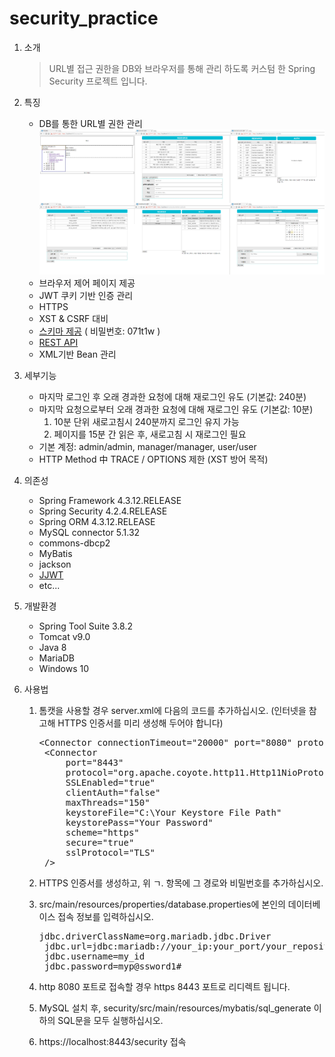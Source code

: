 # security_practice
1. 소개
	>URL별 접근 권한을 DB와 브라우저를 통해 관리 하도록 커스텀 한 Spring Security 프로젝트 입니다.
	
2. 특징
	* DB를 통한 URL별 권한 관리<br />
	![제어 페이지](./image/예시.png)
    * 브라우저 제어 페이지 제공
	* JWT 쿠키 기반 인증 관리
	* HTTPS
	* XST & CSRF 대비
	* [스키마 제공](http://aquerytool.com:80/aquerymain/index/?rurl=2683372d-5247-46dc-88fa-aa75874269e1) ( 비밀번호: 071t1w )
	* [REST API](https://docs.google.com/spreadsheets/d/14MDwNU1ajrObKSupSIGp9-trq5ls0ULwseZJEQuq-r8/edit?usp=sharing)
	* XML기반 Bean 관리
3. 세부기능
	* 마지막 로그인 후 오래 경과한 요청에 대해 재로그인 유도 (기본값: 240분)
	* 마지막 요청으로부터 오래 경과한 요청에 대해 재로그인 유도 (기본값: 10분)
		1. 10분 단위 새로고침시 240분까지 로그인 유지 가능
		2. 페이지를 15분 간 읽은 후, 새로고침 시 재로그인 필요
	* 기본 계정: admin/admin, manager/manager, user/user
	* HTTP Method 中 TRACE / OPTIONS 제한 (XST 방어 목적)
	
4. 의존성
	* Spring Framework 4.3.12.RELEASE
	* Spring Security 4.2.4.RELEASE
	* Spring ORM 4.3.12.RELEASE
	* MySQL connector 5.1.32
	* commons-dbcp2
	* MyBatis
	* jackson
	* [JJWT](https://github.com/jwtk/jjwt)
	* etc...

5. 개발환경
	* Spring Tool Suite 3.8.2
	* Tomcat v9.0
	* Java 8
	* MariaDB
	* Windows 10

6. 사용법
	1. 톰캣을 사용할 경우 server.xml에 다음의 코드를 추가하십시오. (인터넷을 참고해 HTTPS 인증서를 미리 생성해 두어야 합니다)
		<pre>&lt;Connector connectionTimeout="20000" port="8080" protocol="HTTP/1.1" redirectPort="8443"/&gt;
		&lt;Connector
			port="8443"
			protocol="org.apache.coyote.http11.Http11NioProtocol"
			SSLEnabled="true"
			clientAuth="false"
			maxThreads="150"
			keystoreFile="C:\Your Keystore File Path"
			keystorePass="Your Password"
			scheme="https"
			secure="true"
			sslProtocol="TLS"
		/&gt;</pre>
		
	2. HTTPS 인증서를 생성하고, 위 ㄱ. 항목에 그 경로와 비밀번호를 추가하십시오.
	3. src/main/resources/properties/database.properties에 본인의 데이터베이스 접속 정보를 입력하십시오.
		<pre>jdbc.driverClassName=org.mariadb.jdbc.Driver
		jdbc.url=jdbc:mariadb://your_ip:your_port/your_repository_name
		jdbc.username=my_id
		jdbc.password=myp@ssword1#</pre>
	4. http 8080 포트로 접속할 경우 https 8443 포트로 리디렉트 됩니다.
	5. MySQL 설치 후, security/src/main/resources/mybatis/sql_generate 이하의 SQL문을 모두 실행하십시오.
	6. https://localhost:8443/security 접속
